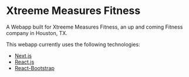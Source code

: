 # Xtreeme Measures Fitness

A Webapp built for Xtreeme Measures Fitness, an up and coming Fitness company in Houston, TX.

This webapp currently uses the following technologies:
* [Next.js](https://nextjs.org/)
* [React.js](https://reactjs.org/)
* [React-Bootstrap](https://react-bootstrap.github.io/)